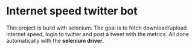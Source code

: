 # Internet speed twitter bot

This project is build with selenium. The goal is to fetch download/upload internet speed, login to twitter and post a tweet with the metrics. All done automatically with the **selenium driver**.
